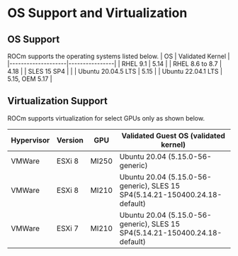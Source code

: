 # OS Support and Virtualization

## OS Support
ROCm supports the operating systems listed below.
| OS                 | Validated Kernel  |
|--------------------|----------------|
| RHEL 9.1           | 5.14           |
| RHEL 8.6 to 8.7    | 4.18           |
| SLES 15 SP4        |                |
| Ubuntu 20.04.5 LTS | 5.15           |
| Ubuntu 22.04.1 LTS | 5.15, OEM 5.17 |

## Virtualization Support
ROCm supports virtualization for select GPUs only as shown below.

| Hypervisor     | Version  | GPU | Validated Guest OS (validated kernel)|
|---------------|----------|-----|----------------|
| VMWare|ESXi 8|MI250|Ubuntu 20.04 (5.15.0-56-generic)|
| VMWare|ESXi 8|MI210|Ubuntu 20.04 (5.15.0-56-generic), SLES 15 SP4(5.14.21-150400.24.18-default)|
| VMWare|ESXi 7|MI210|Ubuntu 20.04 (5.15.0-56-generic), SLES 15 SP4(5.14.21-150400.24.18-default)|
